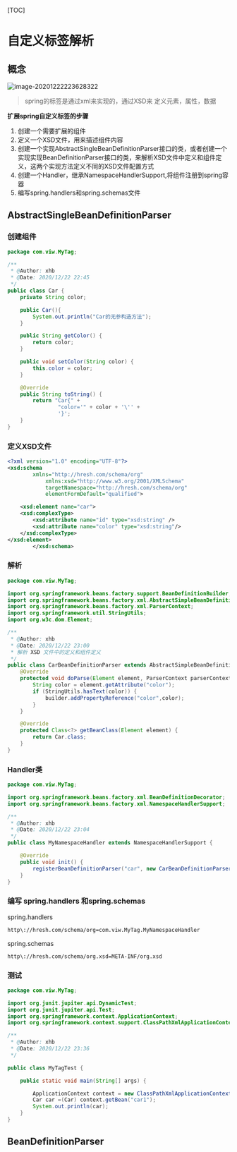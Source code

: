 [TOC]



# 自定义标签解析



## 概念

![image-20201222223628322](https://xiaoboblog-bucket.oss-cn-hangzhou.aliyuncs.com/blog/image-20201222223628322.png)

> spring的标签是通过xml来实现的，通过XSD来 定义元素，属性，数据



**扩展spring自定义标签的步骤**

1. 创建一个需要扩展的组件
2. 定义一个XSD文件，用来描述组件内容
3. 创建一个实现AbstractSingleBeanDefinitionParser接口的类，或者创建一个实现实现BeanDefinitionParser接口的类，来解析XSD文件中定义和组件定义，这两个实现方法定义不同的XSD文件配置方式
4. 创建一个Handler，继承NamespaceHandlerSupport,将组件注册到spring容器
5. 编写spring.handlers和spring.schemas文件



## AbstractSingleBeanDefinitionParser



### 创建组件

```java
package com.viw.MyTag;

/**
 * @Author: xhb
 * @Date: 2020/12/22 22:45
 */
public class Car {
    private String color;

    public Car(){
        System.out.println("Car的无参构造方法");
    }

    public String getColor() {
        return color;
    }

    public void setColor(String color) {
        this.color = color;
    }

    @Override
    public String toString() {
        return "Car{" +
                "color='" + color + '\'' +
                '}';
    }
}

```



### 定义XSD文件

```xml
<?xml version="1.0" encoding="UTF-8"?>
<xsd:schema
        xmlns="http://hresh.com/schema/org"
            xmlns:xsd="http://www.w3.org/2001/XMLSchema"
            targetNamespace="http://hresh.com/schema/org"
            elementFormDefault="qualified">

    <xsd:element name="car">
    <xsd:complexType>
        <xsd:attribute name="id" type="xsd:string" />
        <xsd:attribute name="color" type="xsd:string"/>
    </xsd:complexType>
</xsd:element>
        </xsd:schema>

```



### 解析

```java
package com.viw.MyTag;

import org.springframework.beans.factory.support.BeanDefinitionBuilder;
import org.springframework.beans.factory.xml.AbstractSimpleBeanDefinitionParser;
import org.springframework.beans.factory.xml.ParserContext;
import org.springframework.util.StringUtils;
import org.w3c.dom.Element;

/**
 * @Author: xhb
 * @Date: 2020/12/22 23:00
 * 解析 XSD 文件中的定义和组件定义
 */
public class CarBeanDefinitionParser extends AbstractSimpleBeanDefinitionParser  {
    @Override
    protected void doParse(Element element, ParserContext parserContext, BeanDefinitionBuilder builder) {
        String color = element.getAttribute("color");
        if (StringUtils.hasText(color)) {
            builder.addPropertyReference("color",color);
        }
    }

    @Override
    protected Class<?> getBeanClass(Element element) {
        return Car.class;
    }
}

```



### Handler类



```java
package com.viw.MyTag;

import org.springframework.beans.factory.xml.BeanDefinitionDecorator;
import org.springframework.beans.factory.xml.NamespaceHandlerSupport;

/**
 * @Author: xhb
 * @Date: 2020/12/22 23:04
 */
public class MyNamespaceHandler extends NamespaceHandlerSupport {

    @Override
    public void init() {
        registerBeanDefinitionParser("car", new CarBeanDefinitionParser());
    }
}

```



### 编写 spring.handlers 和spring.schemas

spring.handlers

```xml
http\://hresh.com/schema/org=com.viw.MyTag.MyNamespaceHandler
```

spring.schemas

```
http\://hresh.com/schema/org.xsd=META-INF/org.xsd
```



### 测试

```java
package com.viw.MyTag;

import org.junit.jupiter.api.DynamicTest;
import org.junit.jupiter.api.Test;
import org.springframework.context.ApplicationContext;
import org.springframework.context.support.ClassPathXmlApplicationContext;

/**
 * @Author: xhb
 * @Date: 2020/12/22 23:36
 */

public class MyTagTest {

    public static void main(String[] args) {

        ApplicationContext context = new ClassPathXmlApplicationContext("beans.xml");
        Car car =(Car) context.getBean("car1");
        System.out.println(car);
    }
}

```



## BeanDefinitionParser